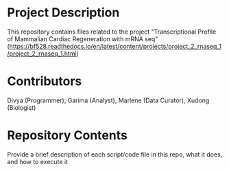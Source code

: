 # Project Description

This repository contains files related to the project "Transcriptional Profile of Mammalian Cardiac Regeneration with mRNA seq" (https://bf528.readthedocs.io/en/latest/content/projects/project_2_rnaseq_1/project_2_rnaseq_1.html)

# Contributors

Divya (Programmer), Garima (Analyst), Marlene (Data Curator), Xudong (Biologist)

# Repository Contents

Provide a brief description of each script/code file in this repo, what it does, and how to execute it
